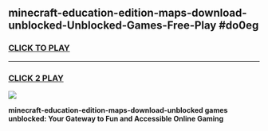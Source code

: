 
## minecraft-education-edition-maps-download-unblocked-Unblocked-Games-Free-Play #do0eg
<h3>
<a href="https://us.freeplayer.one?title=minecraft-education-edition-maps-download-unblocked&ref=9M">CLICK TO PLAY</a></h3>
<hr>

<h3>
<a href="https://us.freeplayer.one?title=minecraft-education-edition-maps-download-unblocked&ref=9M">CLICK 2 PLAY</a>
  
</h3>

<a href="https://us.freeplayer.one?title=minecraft-education-edition-maps-download-unblocked&ref=9M"><img src="https://clearcache.store/games.png"></a>


**minecraft-education-edition-maps-download-unblocked games unblocked: Your Gateway to Fun and Accessible Online Gaming**

